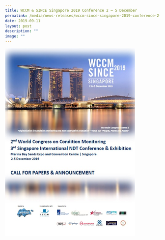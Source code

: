 ```yaml
---
title: WCCM & SINCE Singapore 2019 Conference 2 – 5 December
permalink: /media/news-releases/wccm-since-singapore-2019-conference-2-e2-80-93-5-december93-5-december/
date: 2019-09-11
layout: post
description: ""
image: ""
---
```

[![wccm-and-since-singapore-brochure-cover](/images/press-release/photos/wccm-and-since-singapore-brochure-cover.jpg)](/files/wccm-and-since-singapore-2019.pdf)